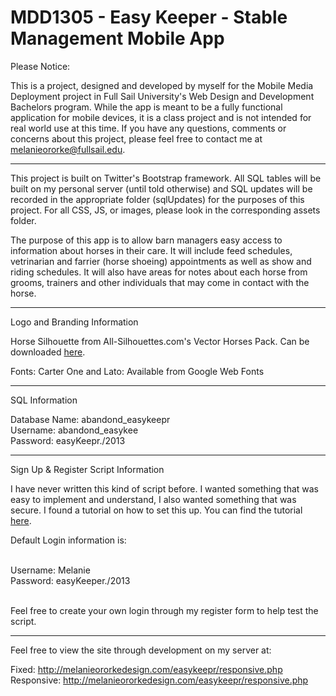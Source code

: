 MDD1305 - Easy Keeper - Stable Management Mobile App
====================================================

Please Notice:

This is a project, designed and developed by myself for the Mobile Media Deployment project in Full Sail University's Web
Design and Development Bachelors program. While the app is meant to be a fully functional application for mobile devices, it
is a class project and is not intended for real world use at this time. If you have any questions, comments or concerns 
about this project, please feel free to contact me at <a href="mailto:melanieororke@fullsail.edu">melanieororke@fullsail.edu</a>.

-----------------------------------------------------------------

This project is built on Twitter's Bootstrap framework. All SQL tables will be built on my personal server (until told otherwise)
and SQL updates will be recorded in the appropriate folder (sqlUpdates) for the purposes of this project. For all CSS, JS, or images, please look in the corresponding assets folder.

The purpose of this app is to allow barn managers easy access to information about horses in their care. It will include 
feed schedules, vetrinarian and farrier (horse shoeing) appointments as well as show and riding schedules. It will also
have areas for notes about each horse from grooms, trainers and other individuals that may come in contact with the horse.

------------------------------------------------------------------

Logo and Branding Information

Horse Silhouette from All-Silhouettes.com's Vector Horses Pack. Can be downloaded <a href="http://all-silhouettes.com/vector-horses/" target="blank">here</a>.

Fonts: Carter One and Lato: Available from Google Web Fonts

------------------------------------------------------------------

SQL Information

Database Name: abandond_easykeepr<br/>
Username: abandond_easykee<br/>
Password: easyKeepr./2013<br/>

------------------------------------------------------------------

Sign Up & Register Script Information

I have never written this kind of script before. I wanted something that was easy to implement
and understand, I also wanted something that was secure. I found a tutorial on how to set this up.
You can find the tutorial <a href="http://www.rrpowered.com/tuts/2010/12/php-register-and-login-form/">here</a>.

Default Login information is:<br/><br/>

Username: Melanie<br/>
Password: easyKeeper./2013<br/><br/>

Feel free to create your own login through my register form to help
test the script.

------------------------------------------------------------------

Feel free to view the site through development on my server at:

Fixed: <a href="http://melanieororkedesign.com/easykeepr/">http://melanieororkedesign.com/easykeepr/responsive.php</a><br/>
Responsive: <a href="http://melanieororkedesign.com/easykeepr/responsive.php">
http://melanieororkedesign.com/easykeepr/responsive.php</a>
